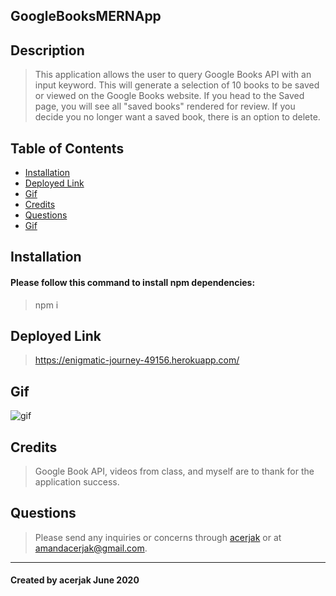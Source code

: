 ## GoogleBooksMERNApp
## Description
> This application allows the user to query Google Books API with an input keyword. This will generate a selection of 10 books to be saved or viewed on the Google Books website. If you head to the Saved page, you will see all "saved books" rendered for review. If you decide you no longer want a saved book, there is an option to delete.
## Table of Contents
* [Installation](#installation)
* [Deployed Link](#deployed_link)
* [Gif](#gif)
* [Credits](#credits)
* [Questions](#questions)
* [Gif](#gif)
## Installation
#### Please follow this command to install npm dependencies:
> npm i
## Deployed Link
> https://enigmatic-journey-49156.herokuapp.com/
## Gif
![gif](/gif/googleBooksGif.gif "gif")
## Credits
> Google Book API, videos from class, and myself are to thank for the application success.
## Questions
> Please send any inquiries or concerns through [acerjak](https://api.github.com/users/acerjak "GitHub Profile") or at amandacerjak@gmail.com.
***
#### Created by acerjak June 2020
 
